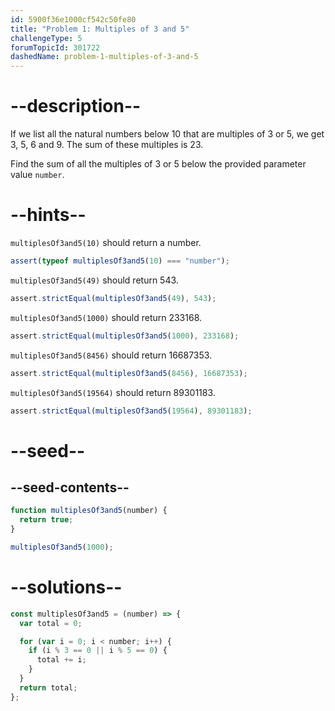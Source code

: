 ```yaml
---
id: 5900f36e1000cf542c50fe80
title: "Problem 1: Multiples of 3 and 5"
challengeType: 5
forumTopicId: 301722
dashedName: problem-1-multiples-of-3-and-5
---
```


# --description--

If we list all the natural numbers below 10 that are multiples of 3 or 5, we get 3, 5, 6 and 9. The sum of these multiples is 23.

Find the sum of all the multiples of 3 or 5 below the provided parameter value `number`.

# --hints--

`multiplesOf3and5(10)` should return a number.

```js
assert(typeof multiplesOf3and5(10) === "number");
```

`multiplesOf3and5(49)` should return 543.

```js
assert.strictEqual(multiplesOf3and5(49), 543);
```

`multiplesOf3and5(1000)` should return 233168.

```js
assert.strictEqual(multiplesOf3and5(1000), 233168);
```

`multiplesOf3and5(8456)` should return 16687353.

```js
assert.strictEqual(multiplesOf3and5(8456), 16687353);
```

`multiplesOf3and5(19564)` should return 89301183.

```js
assert.strictEqual(multiplesOf3and5(19564), 89301183);
```

# --seed--

## --seed-contents--

```js
function multiplesOf3and5(number) {
  return true;
}

multiplesOf3and5(1000);
```

# --solutions--

```js
const multiplesOf3and5 = (number) => {
  var total = 0;

  for (var i = 0; i < number; i++) {
    if (i % 3 == 0 || i % 5 == 0) {
      total += i;
    }
  }
  return total;
};
```
